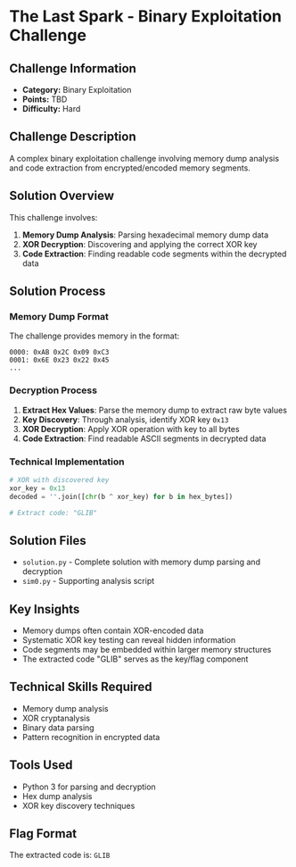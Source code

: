 # The Last Spark - Binary Exploitation Challenge

## Challenge Information
- **Category:** Binary Exploitation
- **Points:** TBD
- **Difficulty:** Hard

## Challenge Description
A complex binary exploitation challenge involving memory dump analysis and code extraction from encrypted/encoded memory segments.

## Solution Overview
This challenge involves:
1. **Memory Dump Analysis**: Parsing hexadecimal memory dump data
2. **XOR Decryption**: Discovering and applying the correct XOR key
3. **Code Extraction**: Finding readable code segments within the decrypted data

## Solution Process

### Memory Dump Format
The challenge provides memory in the format:
```
0000: 0xAB 0x2C 0x09 0xC3
0001: 0x6E 0x23 0x22 0x45
...
```

### Decryption Process
1. **Extract Hex Values**: Parse the memory dump to extract raw byte values
2. **Key Discovery**: Through analysis, identify XOR key `0x13`
3. **XOR Decryption**: Apply XOR operation with key to all bytes
4. **Code Extraction**: Find readable ASCII segments in decrypted data

### Technical Implementation
```python
# XOR with discovered key
xor_key = 0x13
decoded = ''.join([chr(b ^ xor_key) for b in hex_bytes])

# Extract code: "GLIB"
```

## Solution Files
- `solution.py` - Complete solution with memory dump parsing and decryption
- `sim0.py` - Supporting analysis script

## Key Insights
- Memory dumps often contain XOR-encoded data
- Systematic XOR key testing can reveal hidden information
- Code segments may be embedded within larger memory structures
- The extracted code "GLIB" serves as the key/flag component

## Technical Skills Required
- Memory dump analysis
- XOR cryptanalysis  
- Binary data parsing
- Pattern recognition in encrypted data

## Tools Used
- Python 3 for parsing and decryption
- Hex dump analysis
- XOR key discovery techniques

## Flag Format
The extracted code is: `GLIB`